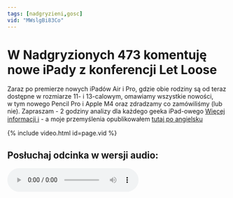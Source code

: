 ```yaml
---
tags: [nadgryzieni,gosc]
vid: "MWslgBi83Co"
---
```


# W Nadgryzionych 473 komentuję nowe iPady z konferencji Let Loose

Zaraz po premierze nowych iPadów Air i Pro, gdzie obie rodziny są od teraz dostępne w rozmiarze 11- i 13-calowym, omawiamy wszystkie nowości, w tym nowego Pencil Pro i Apple M4 oraz zdradzamy co zamówiliśmy (lub nie). Zapraszam - 2 godziny analizy dla każdego geeka iPad-owego
 [Więcej informacji ℹ️][l] - a moje przemyślenia opublikowałem [tutaj po angielsku](/ipad24/)

{% include video.html id=page.vid %}

<!--More-->

## Posłuchaj odcinka w wersji audio:

<audio controls>
<source src="https://media.blubrry.com/nadgryzieni/imagazine.stronazen.pl/nadgryzieni/Nadgryzieni-Odcinek-473.mp3" type="audio/mpeg">
</audio>



[l]: https://imagazine.pl/2024/05/08/nadgryzieni-473-nowe-ipad-pro-i-air-pokazane-na-konferencji-let-loose/

[n]: https://michael.gratis/nozbe_pl
[np]: https://michael.gratis/nozbepersonal_pl